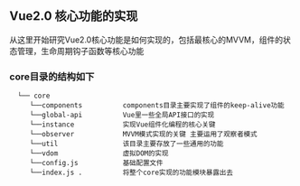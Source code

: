 ## Vue2.0 核心功能的实现
从这里开始研究Vue2.0核心功能是如何实现的，包括最核心的MVVM，组件的状态管理，生命周期钩子函数等核心功能

### core目录的结构如下
```
  └── core
     └──components          components目录主要实现了组件的keep-alive功能
     └──global-api          Vue里一些全局API接口的实现
     └──instance            实现Vue组件化编程的核心关键
     └──observer            MVVM模式实现的关键 主要运用了观察者模式
     └──util                该目录主要存放了一些通用的功能
     └──vdom                虚拟DOM的实现
     └──config.js           基础配置文件
     └──index.js .          将整个core实现的功能模块暴露出去
```
